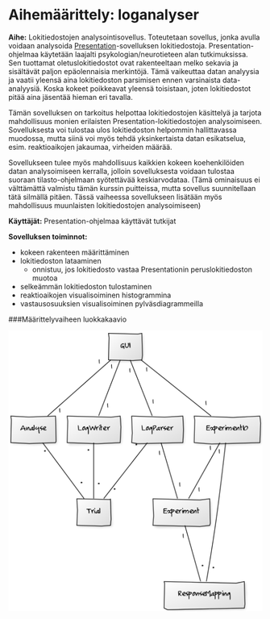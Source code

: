 # Aihemäärittely: loganalyser

**Aihe:** Lokitiedostojen analysointisovellus. Toteutetaan sovellus, jonka avulla voidaan analysoida [Presentation](http://www.neurobs.com)-sovelluksen lokitiedostoja. Presentation-ohjelmaa käytetään laajalti psykologian/neurotieteen alan tutkimuksissa. Sen tuottamat oletuslokitiedostot ovat rakenteeltaan melko sekavia ja sisältävät paljon epäolennaisia merkintöjä. Tämä vaikeuttaa datan analyysia ja vaatii yleensä aina lokitiedoston parsimisen ennen varsinaista data-analyysiä. Koska kokeet poikkeavat yleensä toisistaan, joten lokitiedostot pitää aina jäsentää hieman eri tavalla.

Tämän sovelluksen on tarkoitus helpottaa lokitiedostojen käsittelyä ja tarjota mahdollisuus monien erilaisten Presentation-lokitiedostojen analysoimiseen. Sovelluksesta voi tulostaa ulos lokitiedoston helpommin hallittavassa muodossa, mutta siinä voi myös tehdä yksinkertaista datan esikatselua, esim. reaktioaikojen jakaumaa, virheiden määrää.

Sovellukseen tulee myös mahdollisuus kaikkien kokeen koehenkilöiden datan analysoimiseen kerralla, jolloin sovelluksesta voidaan tulostaa suoraan tilasto-ohjelmaan syötettävää keskiarvodataa.  (Tämä ominaisuus ei välttämättä valmistu tämän kurssin puitteissa, mutta sovellus suunnitellaan tätä silmällä pitäen. Tässä vaiheessa sovellukseen lisätään myös mahdollisuus muunlaisten lokitiedostojen analysoimiseen)

**Käyttäjät:** Presentation-ohjelmaa käyttävät tutkijat

**Sovelluksen toiminnot:**
* kokeen rakenteen määrittäminen
* lokitiedoston lataaminen
  * onnistuu, jos lokitiedosto vastaa Presentationin peruslokitiedoston muotoa
* selkeämmän lokitiedoston tulostaminen
* reaktioaikojen visualisoiminen histogrammina
* vastausosuuksien visualisoiminen pylväsdiagrammeilla

###Määrittelyvaiheen luokkakaavio

![luokkakaavio](/dokumentaatio/luokkakaavio.png)
